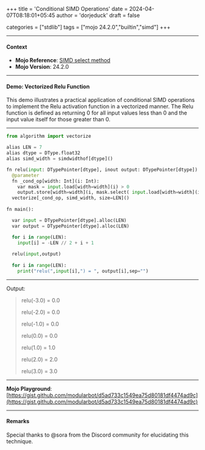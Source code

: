 +++
title = 'Conditional SIMD Operations'
date = 2024-04-07T08:18:01+05:45
author = 'dorjeduck'
draft = false

categories = ["stdlib"]
tags = ["mojo 24.2.0","builtin","simd"]
+++

---

#### Context

- **Mojo Reference**: [SIMD select method](https://docs.modular.com/mojo/stdlib/builtin/simd#select)
- **Mojo Version**: 24.2.0

---

#### Demo: Vectorized Relu Function

This demo illustrates a practical application of conditional SIMD operations to implement the Relu activation function in a vectorized manner. The Relu function is defined as returning 0 for all input values less than 0 and the input value itself for those greater than 0.

---
  
```python
from algorithm import vectorize

alias LEN = 7
alias dtype = DType.float32
alias simd_width = simdwidthof[dtype]()

fn relu(input: DTypePointer[dtype], inout output: DTypePointer[dtype]):
  @parameter
  fn _cond_op[width: Int](i: Int):
    var mask = input.load[width=width](i) > 0
    output.store[width=width](i, mask.select( input.load[width=width](i),0))
  vectorize[_cond_op, simd_width, size=LEN]()
  
fn main():

  var input = DTypePointer[dtype].alloc(LEN)
  var output = DTypePointer[dtype].alloc(LEN)

  for i in range(LEN):
    input[i] = -LEN // 2 + i + 1
    
  relu(input,output)
 
  for i in range(LEN):
    print("relu(",input[i],") = ", output[i],sep="")
```

---

Output:

> relu(-3.0) = 0.0
>
> relu(-2.0) = 0.0
>
> relu(-1.0) = 0.0
>
> relu(0.0) = 0.0
>
> relu(1.0) = 1.0
>
> relu(2.0) = 2.0
>
> relu(3.0) = 3.0

---

**Mojo Playground**: [https://gist.github.com/modularbot/d5ad733c1549ea75d80181df4474ad9c](https://gist.github.com/modularbot/d5ad733c1549ea75d80181df4474ad9c)

---

#### Remarks

Special thanks to @sora from the Discord community for elucidating this technique.
